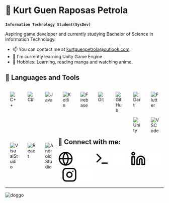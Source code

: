 # 🌌 Kurt Guen Raposas Petrola

**`Information Technology Student(SysDev)`**
 
Aspiring game developer and currently studying Bachelor of Science in Information Technology.

*   📫  You can contact me at [kurtguenpetrola@outlook.com](mailto:kurtguenpetrola@outlook.com)
*   🌱  I'm currently learning Unity Game Engine
*   🎯  Hobbies: Learning, reading manga and watching anime.
 
<h2>🧰 Languages and Tools</h2>

<img align="left" alt="C++" width="26px" style="padding:15px;" src="https://cdn.jsdelivr.net/gh/devicons/devicon/icons/cplusplus/cplusplus-plain.svg" />
<img align="left" alt="C#" width="26px" style="padding:15px;" src="https://cdn.jsdelivr.net/gh/devicons/devicon/icons/csharp/csharp-plain.svg" />
<img align="left" alt="Java" width="26px" style="padding:15px;" src="https://cdn.jsdelivr.net/gh/devicons/devicon/icons/java/java-original.svg" />
<img align="left" alt="Kotlin" width="26px" style="padding:15px;" src="https://cdn.jsdelivr.net/gh/devicons/devicon/icons/kotlin/kotlin-original.svg" />
<img align="left" alt="Firebase" width="26px" style="padding:15px;" src="https://cdn.jsdelivr.net/gh/devicons/devicon/icons/firebase/firebase-plain.svg" />
<img align="left" alt="Git" width="26px" style="padding:15px;" src="https://cdn.jsdelivr.net/gh/devicons/devicon/icons/git/git-original.svg" />
<img align="left" alt="GitHub" width="26px" style="padding:15px;" src="https://cdn.jsdelivr.net/gh/devicons/devicon/icons/github/github-original.svg" />
<img align="left" alt="Dart" width="26px" style="padding:15px;" src="https://cdn.jsdelivr.net/gh/devicons/devicon/icons/dart/dart-original.svg" />
<img align="left" alt="Flutter" width="26px" style="padding:15px;" src="https://cdn.jsdelivr.net/gh/devicons/devicon/icons/flutter/flutter-original.svg" />
<img align="left" alt="Unity" width="26px" style="padding:15px;" src="https://cdn.jsdelivr.net/gh/devicons/devicon/icons/unity/unity-original.svg" />
<img align="left" alt="VSCode" width="26px" style="padding:15px;" src="https://cdn.jsdelivr.net/gh/devicons/devicon/icons/vscode/vscode-original.svg" />
<img align="left" alt="VisualStudio" width="26px" style="padding:15px;" src="https://cdn.jsdelivr.net/gh/devicons/devicon/icons/visualstudio/visualstudio-plain.svg"/>
<img align="left" alt="React" width="26px" style="padding:15px;" src="https://cdn.jsdelivr.net/gh/devicons/devicon/icons/react/react-original.svg" />
<img align="left" alt="AndroidStudio" width="26px" style="padding:15px;" src="https://cdn.jsdelivr.net/gh/devicons/devicon/icons/androidstudio/androidstudio-original.svg" />
<br />
<br />

<h2>🌴 Connect with me:</h2>

[![website](./imgs/globe-light.svg)](https://www.facebook.com/profile.php?id=100008866333712&mibextid=ZbWKwL/#gh-light-mode-only)
[![website](./imgs/globe-dark.svg)](https://www.facebook.com/profile.php?id=100008866333712&mibextid=ZbWKwL/#gh-dark-mode-only)
&nbsp;&nbsp;
[![website](./imgs/terminal-light.svg)](https://www.dev.to/katowu#gh-light-mode-only)
[![website](./imgs/terminal-dark.svg)](https://www.dev.to/katowu#gh-dark-mode-only)
&nbsp;&nbsp;
[![website](./imgs/linkedin-light.svg)](https://www.linkedin.com/in/kurt-guen-petrola-0b5469251/#gh-light-mode-only)
[![website](./imgs/linkedin-dark.svg)](https://www.linkedin.com/in/kurt-guen-petrola-0b5469251/#gh-dark-mode-only)
&nbsp;&nbsp;
[![website](./imgs/instagram-light.svg)](https://www.instagram.com/krt.zzz_/#gh-light-mode-only)
[![website](./imgs/instagram-dark.svg)](https://www.instagram.com/krt.zzz_/#gh-dark-mode-only)

------------------------------
<img alt="doggo" width="auto" src="https://mir-s3-cdn-cf.behance.net/project_modules/1400/74731f76965389.5c7945b0cfcc3.gif">
